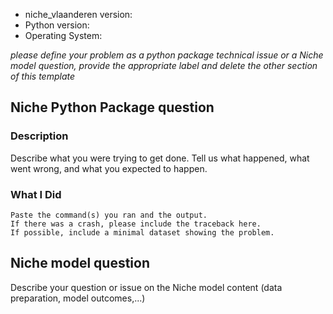 * niche_vlaanderen version:
* Python version:
* Operating System:

*please define your problem as a python package technical issue or a Niche model question, provide the appropriate label and delete the other section of this template*

## Niche Python Package question

### Description

Describe what you were trying to get done.
Tell us what happened, what went wrong, and what you expected to happen.

### What I Did

```
Paste the command(s) you ran and the output.
If there was a crash, please include the traceback here.
If possible, include a minimal dataset showing the problem.
```

## Niche model question

Describe your question or issue on the Niche model content (data preparation, model outcomes,...)
